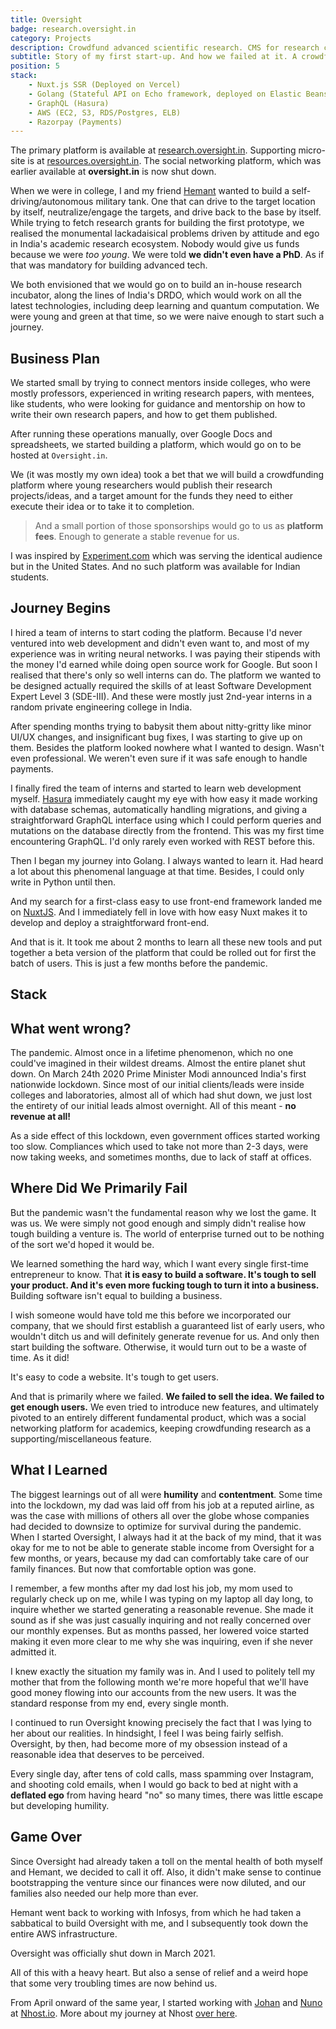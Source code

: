 ```yaml
---
title: Oversight
badge: research.oversight.in
category: Projects
description: Crowdfund advanced scientific research. CMS for research collaboration.
subtitle: Story of my first start-up. And how we failed at it. A crowdfunding platform for advanced scientific research. And content management and collaboration system for academic research.
position: 5
stack:
    - Nuxt.js SSR (Deployed on Vercel)
    - Golang (Stateful API on Echo framework, deployed on Elastic Beanstalk)
    - GraphQL (Hasura)
    - AWS (EC2, S3, RDS/Postgres, ELB)
    - Razorpay (Payments)
---
```


<alert>
The primary platform is available at <a href="https://research.oversight.in">research.oversight.in</a>. 
Supporting micro-site is at <a href="https://resources.oversight.in">resources.oversight.in</a>.
The social networking platform, which was earlier available at <b>oversight.in</b> is now shut down.
</alert>

When we were in college, I and my friend [Hemant](https://instagram.com/hemanttvats) wanted to build a
self-driving/autonomous military tank. One that can drive to the target location by itself, neutralize/engage the targets, and drive back to the base by itself. While trying to fetch research grants for building the first prototype, we realised the monumental lackadaisical problems driven by attitude and ego in India's academic research ecosystem. Nobody would give us funds because we were *too young*. We were told **we didn't even have a PhD**. As if that was mandatory for building advanced tech.

We both envisioned that we would go on to build an in-house research incubator, along the lines of India's DRDO, which would work on all the latest technologies, including deep learning and quantum computation. We were young and green at that time, so we were naive enough to start such a journey.

## Business Plan

We started small by trying to connect mentors inside colleges, who were mostly professors, experienced in writing research papers, with mentees, like students, who were looking for guidance and mentorship on how to write their own research papers, and how to get them published.

After running these operations manually, over Google Docs and spreadsheets, we started building a platform, which would go on to be hosted at <code>Oversight.in</code>.

We (it was mostly my own idea) took a bet that we will build a crowdfunding platform where young researchers would publish their research projects/ideas, and a target amount for the funds they need to either execute their idea or to take it to completion.

<blockquote>

And a small portion of those sponsorships would go to us as **platform fees**. Enough to generate a stable revenue for us.

</blockquote>

I was inspired by <a href="https://experiment.com">Experiment.com</a> which was serving the identical audience but in the United States. And no such platform was available for Indian students.

## Journey Begins

I hired a team of interns to start coding the platform. Because I'd never ventured into web development and didn't even want to, and most of my experience was in writing neural networks. I was paying their stipends with the money I'd earned while doing open source work for Google. But soon I realised that there's only so well interns can do. The platform we wanted to be designed actually required the skills of at least Software Development Expert Level 3 (SDE-III). And these were mostly just 2nd-year interns in a random private engineering college in India.

After spending months trying to babysit them about nitty-gritty like minor UI/UX changes, and insignificant bug fixes, I was starting to give up on them. Besides the platform looked nowhere what I wanted to design. Wasn't even professional. We weren't even sure if it was safe enough to handle payments.

I finally fired the team of interns and started to learn web development myself. [Hasura](https://hasura.io) immediately caught my eye with how easy it made working with database schemas, automatically handling migrations, and giving a straightforward GraphQL interface using which I could perform queries and mutations on the database directly from the frontend. This was my first time encountering GraphQL. I'd only rarely even worked with REST before this.

Then I began my journey into Golang. I always wanted to learn it. Had heard a lot about this phenomenal language at that time. Besides, I could only write in Python until then.

And my search for a first-class easy to use front-end framework landed me on [NuxtJS](https://nuxtjs.org). And I immediately fell in love with how easy Nuxt makes it to develop and deploy a straightforward front-end.

And that is it. It took me about 2 months to learn all these new tools and put together a beta version of the platform that could be rolled out for first the batch of users. This is just a few months before the pandemic.

## Stack

<list :items="stack"></list>

## What went wrong?

The pandemic. Almost once in a lifetime phenomenon, which no one could've imagined in their wildest dreams. Almost the entire planet shut down. On March 24th 2020 Prime Minister Modi announced India's first nationwide lockdown. Since most of our initial clients/leads were inside colleges and laboratories, almost all of which had shut down, we just lost the entirety of our initial leads almost overnight. All of this meant - **no revenue at all!**

As a side effect of this lockdown, even government offices started working too slow. Compliances which used to take not more than 2-3 days, were now taking weeks, and sometimes months, due to lack of staff at offices.

## Where Did We Primarily Fail

But the pandemic wasn't the fundamental reason why we lost the game. It was us. We were simply not good enough and simply didn't realise how tough building a venture is. The world of enterprise turned out to be nothing of the sort we'd hoped it would be.

We learned something the hard way, which I want every single first-time entrepreneur to know. That **it is easy to build a software. It's tough to sell your product. And it's even more fucking tough to turn it into a business.** Building software isn't equal to building a business.

I wish someone would have told me this before we incorporated our company, that we should first establish a guaranteed list of early users, who wouldn't ditch us and will definitely generate revenue for us. And only then start building the software. Otherwise, it would turn out to be a waste of time. As it did!

<alert>

It's easy to code a website. It's tough to get users.

</alert>

And that is primarily where we failed. **We failed to sell the idea. We failed to get enough users.** We even tried to introduce new features, and ultimately pivoted to an entirely different fundamental product, which was a social networking platform for academics, keeping crowdfunding research as a supporting/miscellaneous feature.

## What I Learned

The biggest learnings out of all were **humility** and **contentment**. Some time into the lockdown, my dad was laid off from his job at a reputed airline, as was the case with millions of others all over the globe whose companies had decided to downsize to optimize for survival during the pandemic. When I started Oversight, I always had it at the back of my mind, that it was okay for me to not be able to generate stable income from Oversight for a few months, or years, because my dad can comfortably take care of our family finances. But now that comfortable option was gone.

I remember, a few months after my dad lost his job, my mom used to regularly check up on me, while I was typing on my laptop all day long, to inquire whether we started generating a reasonable revenue. She made it sound as if she was just casually inquiring and not really concerned over our monthly expenses. But as months passed, her lowered voice started making it even more clear to me why she was inquiring, even if she never admitted it.

I knew exactly the situation my family was in. And I used to politely tell my mother that from the following month we're more hopeful that we'll have good money flowing into our accounts from the new users. It was the standard response from my end, every single month.

I continued to run Oversight knowing precisely the fact that I was lying to her about our realities. In hindsight, I feel I was being fairly selfish. Oversight, by then, had become more of my obsession instead of a reasonable idea that deserves to be perceived.

Every single day, after tens of cold calls, mass spamming over Instagram, and shooting cold emails, when I would go back to bed at night with a **deflated ego** from having heard "no" so many times, there was little escape but developing humility.

## Game Over

Since Oversight had already taken a toll on the mental health of both myself and Hemant, we decided to call it off. Also, it didn't make sense to continue bootstrapping the venture since our finances were now diluted, and our families also needed our help more than ever.

Hemant went back to working with Infosys, from which he had taken a sabbatical to build Oversight with me, and I subsequently took down the entire AWS infrastructure.

<alert type="danger">

Oversight was officially shut down in March 2021.

</alert>

All of this with a heavy heart. But also a sense of relief and a weird hope that some very troubling times are now behind us.

From April onward of the same year, I started working with [Johan](https://twitter.com/elitasson/) and [Nuno](https://twitter.com/nunopato) at [Nhost.io](https://nhost.io). More about my journey at Nhost [over here](/work#nhostio-stockholm).
